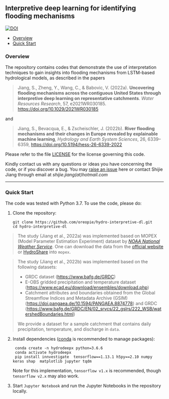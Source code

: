 
## Interpretive deep learning for identifying flooding mechanisms
[![DOI](https://img.shields.io/badge/DOI-10.5281/zenodo.4686106-blue.svg)](https://doi.org/10.5281/zenodo.4686106)

- [Overview](#overview)
- [Quick Start](#quick-start)

### Overview

The repository contains codes that demonstrate the use of interpretation techniques to gain insights into flooding mechanisms from LSTM-based hydrological models, as described in the papers

> Jiang, S., Zheng, Y., Wang, C., & Babovic, V. (2022a). **Uncovering flooding mechanisms across the contiguous United States through interpretive deep learning on representative catchments**. *Water Resources Research*, 57, e2021WR030185. https://doi.org/10.1029/2021WR030185

and 

> Jiang, S., Bevacqua, E., & Zscheischler, J. (2022b). **River flooding mechanisms and their changes in Europe revealed by explainable machine learning**, *Hydrology and Earth System Sciences*, 26, 6339–6359, https://doi.org/10.5194/hess-26-6339-2022

Please refer to the file [LICENSE](/LICENSE) for the license governing this code.

Kindly contact us with any questions or ideas you have concerning the code, or if you discover a bug. You may [raise an issue](https://github.com/oreopie/hydro-interpretive-dl/issues) here or contact Shijie Jiang through email at *shijie.jiang(at)hotmail.com*

------

### Quick Start

The code was tested with Python 3.7. To use the code, please do:

1. Clone the repository:

   ```shell
   git clone https://github.com/oreopie/hydro-interpretive-dl.git
   cd hydro-interpretive-dl
   ```

> The study (Jiang et al., 2022a) was implemented based on MOPEX (Model Parameter Estimation Experiment) dataset by [*NOAA National Weather Service*](https://www.nws.noaa.gov/ohd/mopex/mo_datasets.htm). One can download the data from the [official website](https://hydrology.nws.noaa.gov/pub/gcip/mopex/US_Data/) or [HydroShare](https://www.hydroshare.org/resource/99d5c1a238134ea6b8b767a65f440cb7/data/contents/MOPEX.zip) into `mopex`.

> The study (Jiang et al., 2022b) was implemented based on the following datasets:
> - GRDC dataset (https://www.bafg.de/GRDC)
> - E-OBS gridded precipitation and temperature dataset (https://www.ecad.eu/download/ensembles/download.php)
> - Catchment attributes and boundaries obtained from the Global Streamflow Indices and Metadata Archive (GSIM) (https://doi.pangaea.de/10.1594/PANGAEA.8874778) and GRDC (https://www.bafg.de/GRDC/EN/02_srvcs/22_gslrs/222_WSB/watershedBoundaries.html)
> 
> We provide a dataset for a sample catchment that contains daily precipitation, temperature, and discharge in `data`.

2. Install dependencies ([conda](https://docs.conda.io/en/latest/miniconda.html) is recommended to manage packages):

   ```shell
	conda create -n hydrodeepx python=3.6.6
	conda activate hydrodeepx
	pip install innvestigate  tensorflow==1.13.1 h5py==2.10 numpy keras shap  matplotlib jupyter tqdm
   ```
   
   Note for this implementation, `tensorflow v1.x` is recommended, though `tensorflow v2.x` may also work.

3. Start `Jupyter Notebook` and run the Jupyter Notebooks in the repository locally.
